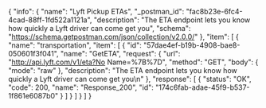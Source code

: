 {
  "info": {
    "name": "Lyft Pickup ETAs",
    "_postman_id": "fac8b23e-6fc4-4cad-88ff-1fd522a1121a",
    "description": "The ETA endpoint lets you know how quickly a Lyft driver can come get you",
    "schema": "https://schema.getpostman.com/json/collection/v2.0.0/"
  },
  "item": [
    {
      "name": "transportation",
      "item": [
        {
          "id": "57dae4ef-b19b-4908-bae8-050601f3f041",
          "name": "GetETA",
          "request": {
            "url": "http://api.lyft.com/v1/eta?No Name=%7B%7D",
            "method": "GET",
            "body": {
              "mode": "raw"
            },
            "description": "The ETA endpoint lets you know how quickly a Lyft driver can come get you\n"
          },
          "response": [
            {
              "status": "OK",
              "code": 200,
              "name": "Response_200",
              "id": "174c6fab-adae-45f9-b537-1f861e6087b0"
            }
          ]
        }
      ]
    }
  ]
}
